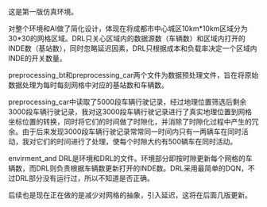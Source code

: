 这是第一版仿真环境。

对整个环境和AI做了简化设计，体现在将成都市中心城区10km\*10km区域分为30\*30的网格区域。DRL只关心区域内的数据源数（车辆数）和区域内打开的INDE数（基站数），同时忽略延迟因素，DRL只根据成本和负载率决定一个区域内INDE的开关数量。

preprocessing_bt和preprocessing_car两个文件为数据预处理文件，旨在将原始数据处理为每时每刻网格中对应的基站数和车辆数。

preprocessing_car中读取了5000段车辆行驶记录，经过地理位置筛选后剩余3000段车辆行驶记录，我对这3000段车辆行驶记录进行了真实地理位置到网格坐标位置的转换，同时将它们的时间做了时隙化，并消除了时隙化过程中产生的冗余。由于后来发现3000段车辆行驶记录常常同一时间内只有一两辆车在同时活动，我对它们的时间进行了处理，使每个时隙大约有500辆车在同时活动。

envirment_and DRL是环境和DRL的文件。环境部分即按时隙更新每个网格的车辆数，而DRL则负责根据车辆数更新打开的INDE数。DRL采用最简单的DQN，不过DRL部分没有运行过，所以不知道是否正确。

后续也是现在正在做的是减少对网格的抽象，引入延迟，这将在后面几版更新。



